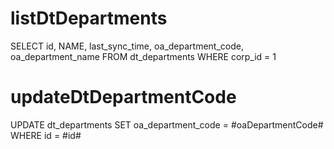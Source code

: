 listDtDepartments
===
SELECT
	id,
	NAME,
	last_sync_time,
	oa_department_code,
	oa_department_name 
FROM
	dt_departments 
WHERE
	corp_id = 1

updateDtDepartmentCode
===
UPDATE dt_departments 
SET oa_department_code = #oaDepartmentCode# 
WHERE
	id = #id#